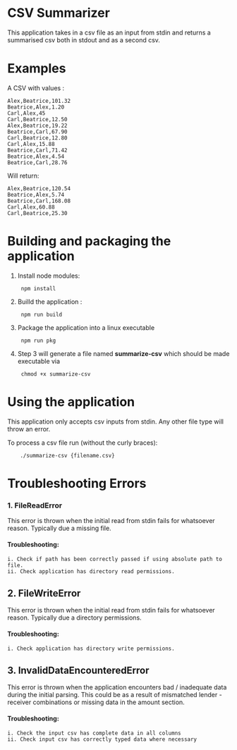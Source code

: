 # CSV Summarizer
This application takes in a csv file as an input from stdin and returns a summarised csv both in stdout and as a second csv.

# Examples

A CSV with values :

    Alex,Beatrice,101.32
    Beatrice,Alex,1.20
    Carl,Alex,45
    Carl,Beatrice,12.50
    Alex,Beatrice,19.22
    Beatrice,Carl,67.90
    Carl,Beatrice,12.80
    Carl,Alex,15.88
    Beatrice,Carl,71.42
    Beatrice,Alex,4.54
    Beatrice,Carl,28.76

Will return:

    Alex,Beatrice,120.54
    Beatrice,Alex,5.74
    Beatrice,Carl,168.08
    Carl,Alex,60.88
    Carl,Beatrice,25.30

# Building and packaging the application

  
1. Install node modules:

        npm install  

2. Builld the application :

        npm run build

3. Package the application into a linux executable

        npm run pkg

4. Step 3 will generate a file named **summarize-csv** which should be made executable via

        chmod +x summarize-csv
        

# Using the application
  
  This application only accepts csv inputs from stdin. Any other file type will throw an error.
  
  To process a csv file run (without the curly braces):
  
        ./summarize-csv {filename.csv}
        
# Troubleshooting Errors

   ### 1. FileReadError
  
  This error is thrown when the initial read from stdin fails for whatsoever reason. Typically due a missing file. 
  
  #### Troubleshooting:
    i. Check if path has been correctly passed if using absolute path to file.
    ii. Check application has directory read permissions.

  
  ## 2.  FileWriteError

  This error is thrown when the initial read from stdin fails for whatsoever reason. Typically due a directory permissions. 

  #### Troubleshooting:
    i. Check application has directory write permissions.

## 3. InvalidDataEncounteredError
  
  This error is thrown when the application encounters bad / inadequate data during the initial parsing. This could be as a result of mismatched
  lender - receiver combinations or missing data in the amount section.

  #### Troubleshooting:
    i. Check the input csv has complete data in all columns
    ii. Check input csv has correctly typed data where necessary


  
